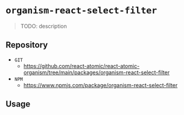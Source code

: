 # `organism-react-select-filter`

> TODO: description 

## Repository 
* `GIT`
   * https://github.com/react-atomic/react-atomic-organism/tree/main/packages/organism-react-select-filter
* `NPM`
   * https://www.npmjs.com/package/organism-react-select-filter

## Usage

```

```
